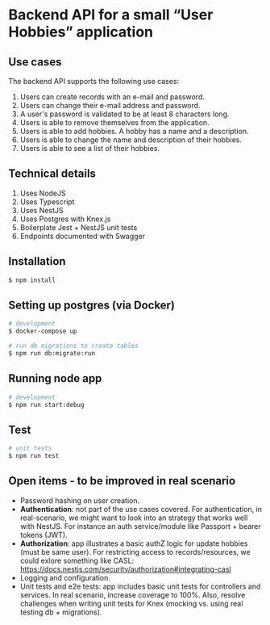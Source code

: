 # Backend API for a small “User Hobbies” application

## Use cases

The backend API supports the following use cases:

1. Users can create records with an e-mail and password.
2. Users can change their e-mail address and password.
3. A user's password is validated to be at least 8 characters long.
4. Users is able to remove themselves from the application.
5. Users is able to add hobbies. A hobby has a name and a description.
6. Users is able to change the name and description of their hobbies.
7. Users is able to see a list of their hobbies.

## Technical details

1. Uses NodeJS
2. Uses Typescript
3. Uses NestJS
4. Uses Postgres with Knex.js
5. Boilerplate Jest + NestJS unit tests
6. Endpoints documented with Swagger

## Installation

```bash
$ npm install
```

## Setting up postgres (via Docker)

```bash
# development
$ docker-compose up

# run db migrations to create tables
$ npm run db:migrate:run
```

## Running node app

```bash
# development
$ npm run start:debug
```

## Test

```bash
# unit tests
$ npm run test
```

## Open items - to be improved in real scenario

- Password hashing on user creation.
- **Authentication**: not part of the use cases covered. For authentication, in real-scenario, we might want to look into an strategy that works well with NestJS. For instance an auth service/module like Passport + bearer tokens (JWT).
- **Authorization**: app illustrates a basic authZ logic for update hobbies (must be same user). For restricting access to records/resources, we could exlore something like CASL: https://docs.nestjs.com/security/authorization#integrating-casl
- Logging and configuration.
- Unit tests and e2e tests: app includes basic unit tests for controllers and services. In real scenario, increase coverage to 100%. Also, resolve challenges when writing unit tests for Knex (mocking vs. using real testing db + migrations).
